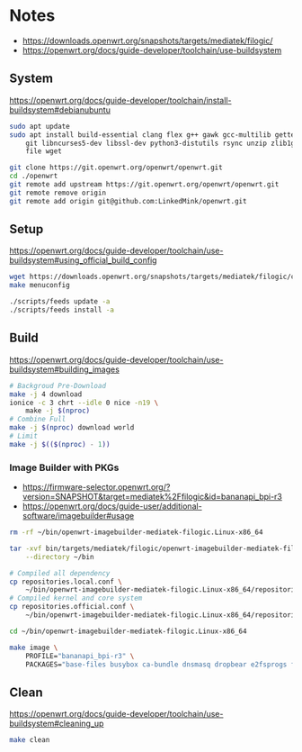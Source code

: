 # Notes

- https://downloads.openwrt.org/snapshots/targets/mediatek/filogic/
- https://openwrt.org/docs/guide-developer/toolchain/use-buildsystem

## System

https://openwrt.org/docs/guide-developer/toolchain/install-buildsystem#debianubuntu

```sh
sudo apt update
sudo apt install build-essential clang flex g++ gawk gcc-multilib gettext \
    git libncurses5-dev libssl-dev python3-distutils rsync unzip zlib1g-dev \
    file wget

git clone https://git.openwrt.org/openwrt/openwrt.git
cd ./openwrt
git remote add upstream https://git.openwrt.org/openwrt/openwrt.git
git remote remove origin
git remote add origin git@github.com:LinkedMink/openwrt.git
```

## Setup

https://openwrt.org/docs/guide-developer/toolchain/use-buildsystem#using_official_build_config

```sh
wget https://downloads.openwrt.org/snapshots/targets/mediatek/filogic/config.buildinfo -O .config
make menuconfig

./scripts/feeds update -a
./scripts/feeds install -a
```

## Build

https://openwrt.org/docs/guide-developer/toolchain/use-buildsystem#building_images

```sh
# Backgroud Pre-Download
make -j 4 download
ionice -c 3 chrt --idle 0 nice -n19 \
    make -j $(nproc)
# Combine Full
make -j $(nproc) download world
# Limit
make -j $(($(nproc) - 1))
```

### Image Builder with PKGs

- https://firmware-selector.openwrt.org/?version=SNAPSHOT&target=mediatek%2Ffilogic&id=bananapi_bpi-r3
- https://openwrt.org/docs/guide-user/additional-software/imagebuilder#usage

```sh
rm -rf ~/bin/openwrt-imagebuilder-mediatek-filogic.Linux-x86_64

tar -xvf bin/targets/mediatek/filogic/openwrt-imagebuilder-mediatek-filogic.Linux-x86_64.tar.xz \
    --directory ~/bin

# Compiled all dependency
cp repositories.local.conf \
    ~/bin/openwrt-imagebuilder-mediatek-filogic.Linux-x86_64/repositories.conf
# Compiled kernel and core system
cp repositories.official.conf \
    ~/bin/openwrt-imagebuilder-mediatek-filogic.Linux-x86_64/repositories.conf

cd ~/bin/openwrt-imagebuilder-mediatek-filogic.Linux-x86_64
```

```sh
make image \
    PROFILE="bananapi_bpi-r3" \
    PACKAGES="base-files busybox ca-bundle dnsmasq dropbear e2fsprogs f2fsck firewall4 fstools kmod-crypto-hw-safexcel kmod-gpio-button-hotplug kmod-hwmon-pwmfan kmod-i2c-gpio kmod-leds-gpio kmod-mt7915e kmod-mt7986-firmware kmod-nft-offload kmod-sfp kmod-usb3 libc libgcc libustream-wolfssl logd mkf2fs mtd netifd nftables odhcp6c odhcpd-ipv6only opkg ppp ppp-mod-pppoe procd procd-seccomp procd-ujail uboot-envtools uci uclient-fetch urandom-seed urngd wpad-basic-wolfssl kmod-mt7921e mt7921bt-firmware kmod-bluetooth luci-ssl luci-app-samba4 parted luci-app-statistics collectd-mod-wireless collectd-mod-sensors kmod-crypto-ecb kmod-crypto-xts kmod-crypto-misc kmod-crypto-user cryptsetup f2fs-tools f2fsck kmod-fs-f2fs mkf2fs block-mount kmod-usb-storage kmod-sfp ethtool-full kmod-nvme keepalived luci-app-keepalived conntrackd collectd-mod-thermal wireguard-tools kmod-wireguard luci-proto-wireguard dnscrypt-proxy2 luci-app-uhttpd node node-npm curl prometheus-node-exporter-lua"
```

## Clean

https://openwrt.org/docs/guide-developer/toolchain/use-buildsystem#cleaning_up

```sh
make clean
```
